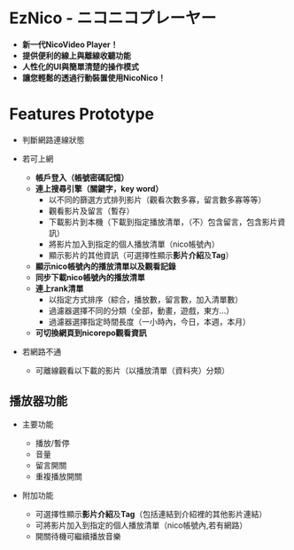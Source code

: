 EzNico - ニコニコプレーヤー
===
 - **新一代NicoVideo Player！**  
 - **提供便利的線上與離線收聽功能**  
 - **人性化的UI與簡單清楚的操作模式**  
 - **讓您輕鬆的透過行動裝置使用NicoNico！**  

Features Prototype
===

 - 判斷網路連線狀態

 - 若可上網
     - **帳戶登入（帳號密碼記憶）**
     - **連上搜尋引擎（關鍵字，key word）**
       - 以不同的篩選方式排列影片（觀看次數多寡，留言數多寡等等）
       - 觀看影片及留言（暫存）
       - 下載影片到本機（下載到指定播放清單，（不）包含留言，包含影片資訊）
       - 將影片加入到指定的個人播放清單（nico帳號內）
       - 顯示影片的其他資訊（可選擇性顯示**影片介紹**及**Tag**）
     - **顯示nico帳號內的播放清單以及觀看記錄**
     - **同步下載nico帳號內的播放清單**
     - **連上rank清單**
       - 以指定方式排序（綜合，播放數，留言數，加入清單數）
       - 過濾器選擇不同的分類（全部，動畫，遊戲，東方…）
       - 過濾器選擇指定時間長度（一小時內，今日，本週，本月）
     - **可切換網頁到nicorepo觀看資訊**

 - 若網路不通
     - 可離線觀看以下載的影片（以播放清單（資料夾）分類）

播放器功能
---

 - 主要功能
   - 播放/暫停
   - 音量
   - 留言開關
   - 重複播放開關

 - 附加功能
   - 可選擇性顯示**影片介紹**及**Tag**（包括連結到介紹裡的其他影片連結）
   - 可將影片加入到指定的個人播放清單（nico帳號內,若有網路）
   - 開關待機可繼續播放音樂
